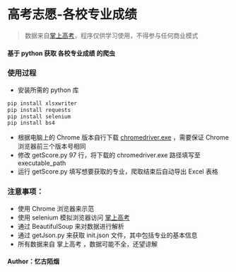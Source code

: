 # 高考志愿-各校专业成绩

> 数据来自[掌上高考](https://www.gaokao.cn)，程序仅供学习使用，不得参与任何商业模式

#### 基于 python 获取 各校专业成绩 的爬虫

### 使用过程
* 安装所需的 python 库
```cmd
pip install xlsxwriter
pip install requests
pip install selenium
pip install bs4
```

* 根据电脑上的 Chrome 版本自行下载 [chromedriver.exe](https://registry.npmmirror.com/binary.html?path=chromedriver) ，需要保证 Chrome 浏览器前三个版本号相同
* 修改 getScore.py 97 行，将下载的 chromedriver.exe 路径填写至 executable_path
* 运行 getScore.py 填写想要获取的专业，爬取结束后自动导出 Excel 表格


### 注意事项：
* 使用 Chrome 浏览器来示范
* 使用 selenium 模拟浏览器访问 [掌上高考](https://www.gaokao.cn/)
* 通过 BeautifulSoup 来对数据进行解析
* 通过 getJson.py 来获取 init.json 文件，其中包括专业的基本信息
* 所有数据来自 掌上高考 ，数据可能不全，还望谅解



#### Author：忆古陌烟
